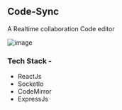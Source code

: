 ## Code-Sync
<p>A Realtime collaboration Code editor</p>

![image](https://user-images.githubusercontent.com/78805153/227757217-46f671db-75cf-4e3e-82a7-376cb1c847ee.png)

### Tech Stack - 
- ReactJs
- SocketIo
- CodeMirror
- ExpressJs
